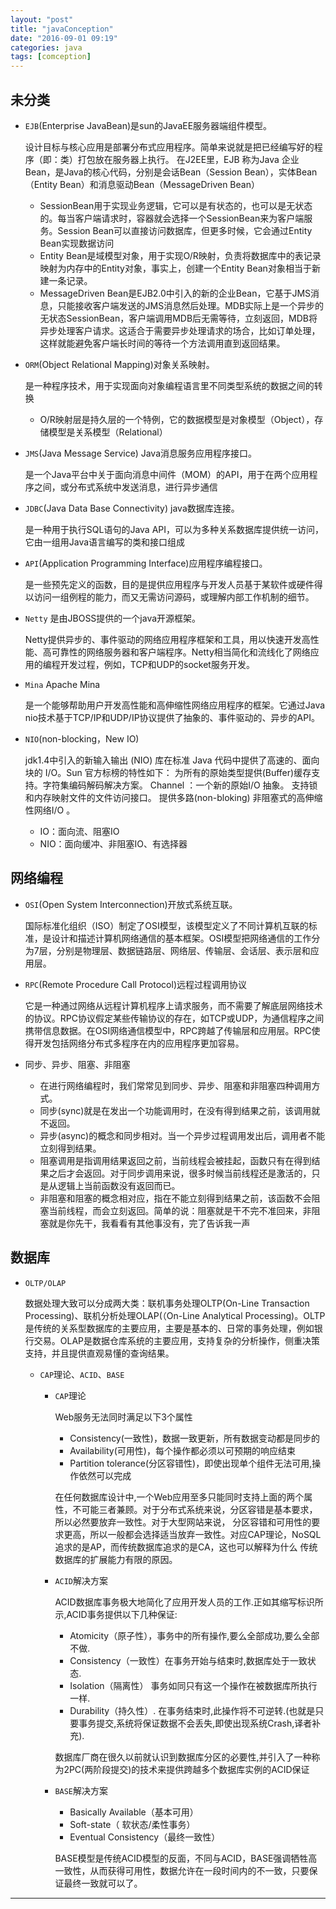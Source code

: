 ```yaml
---
layout: "post"
title: "javaConception"
date: "2016-09-01 09:19"
categories: java
tags: [comception]
---
```


## 未分类

- `EJB`(Enterprise JavaBean)是sun的JavaEE服务器端组件模型。

  设计目标与核心应用是部署分布式应用程序。简单来说就是把已经编写好的程序（即：类）打包放在服务器上执行。 在J2EE里，EJB 称为Java 企业Bean，是Java的核心代码，分别是会话Bean（Session Bean），实体Bean（Entity Bean）和消息驱动Bean（MessageDriven Bean）
  - SessionBean用于实现业务逻辑，它可以是有状态的，也可以是无状态的。每当客户端请求时，容器就会选择一个SessionBean来为客户端服务。Session Bean可以直接访问数据库，但更多时候，它会通过Entity Bean实现数据访问
  - Entity Bean是域模型对象，用于实现O/R映射，负责将数据库中的表记录映射为内存中的Entity对象，事实上，创建一个Entity Bean对象相当于新建一条记录。
  - MessageDriven Bean是EJB2.0中引入的新的企业Bean，它基于JMS消息，只能接收客户端发送的JMS消息然后处理。MDB实际上是一个异步的无状态SessionBean，客户端调用MDB后无需等待，立刻返回，MDB将异步处理客户请求。这适合于需要异步处理请求的场合，比如订单处理，这样就能避免客户端长时间的等待一个方法调用直到返回结果。

- `ORM`(Object Relational Mapping)对象关系映射。

  是一种程序技术，用于实现面向对象编程语言里不同类型系统的数据之间的转换
  - O/R映射层是持久层的一个特例，它的数据模型是对象模型（Object），存储模型是关系模型（Relational）

- `JMS`(Java Message Service) Java消息服务应用程序接口。

  是一个Java平台中关于面向消息中间件（MOM）的API，用于在两个应用程序之间，或分布式系统中发送消息，进行异步通信

- `JDBC`(Java Data Base Connectivity) java数据库连接。

  是一种用于执行SQL语句的Java API，可以为多种关系数据库提供统一访问，它由一组用Java语言编写的类和接口组成

- `API`(Application Programming Interface)应用程序编程接口。

  是一些预先定义的函数，目的是提供应用程序与开发人员基于某软件或硬件得以访问一组例程的能力，而又无需访问源码，或理解内部工作机制的细节。

- `Netty` 是由JBOSS提供的一个java开源框架。

  Netty提供异步的、事件驱动的网络应用程序框架和工具，用以快速开发高性能、高可靠性的网络服务器和客户端程序。Netty相当简化和流线化了网络应用的编程开发过程，例如，TCP和UDP的socket服务开发。

- `Mina` Apache Mina

  是一个能够帮助用户开发高性能和高伸缩性网络应用程序的框架。它通过Java nio技术基于TCP/IP和UDP/IP协议提供了抽象的、事件驱动的、异步的API。

- `NIO`(non-blocking，New IO)

  jdk1.4中引入的新输入输出 (NIO) 库在标准 Java 代码中提供了高速的、面向块的 I/O。Sun 官方标榜的特性如下： 为所有的原始类型提供(Buffer)缓存支持。字符集编码解码解决方案。 Channel ：一个新的原始I/O 抽象。 支持锁和内存映射文件的文件访问接口。 提供多路(non-bloking) 非阻塞式的高伸缩性网络I/O 。
  - IO：面向流、阻塞IO
  - NIO：面向缓冲、非阻塞IO、有选择器



## 网络编程

- `OSI`(Open System Interconnection)开放式系统互联。

  国际标准化组织（ISO）制定了OSI模型，该模型定义了不同计算机互联的标准，是设计和描述计算机网络通信的基本框架。OSI模型把网络通信的工作分为7层，分别是物理层、数据链路层、网络层、传输层、会话层、表示层和应用层。

- `RPC`(Remote Procedure Call Protocol)远程过程调用协议

  它是一种通过网络从远程计算机程序上请求服务，而不需要了解底层网络技术的协议。RPC协议假定某些传输协议的存在，如TCP或UDP，为通信程序之间携带信息数据。在OSI网络通信模型中，RPC跨越了传输层和应用层。RPC使得开发包括网络分布式多程序在内的应用程序更加容易。

- 同步、异步、阻塞、非阻塞
  - 在进行网络编程时，我们常常见到同步、异步、阻塞和非阻塞四种调用方式。
  - 同步(sync)就是在发出一个功能调用时，在没有得到结果之前，该调用就不返回。
  - 异步(async)的概念和同步相对。当一个异步过程调用发出后，调用者不能立刻得到结果。
  - 阻塞调用是指调用结果返回之前，当前线程会被挂起，函数只有在得到结果之后才会返回。对于同步调用来说，很多时候当前线程还是激活的，只是从逻辑上当前函数没有返回而已。
  - 非阻塞和阻塞的概念相对应，指在不能立刻得到结果之前，该函数不会阻塞当前线程，而会立刻返回。简单的说：阻塞就是干不完不准回来，非阻塞就是你先干，我看看有其他事没有，完了告诉我一声


## 数据库

- `OLTP/OLAP`

  数据处理大致可以分成两大类：联机事务处理OLTP(On-Line Transaction Processing)、联机分析处理OLAP(（On-Line Analytical Processing)。OLTP是传统的关系型数据库的主要应用，主要是基本的、日常的事务处理，例如银行交易。OLAP是数据仓库系统的主要应用，支持复杂的分析操作，侧重决策支持，并且提供直观易懂的查询结果。

  - `CAP`理论、`ACID`、`BASE`
    - `CAP`理论

      Web服务无法同时满足以下3个属性
      - Consistency(一致性)，数据一致更新，所有数据变动都是同步的
      - Availability(可用性)，每个操作都必须以可预期的响应结束
      - Partition tolerance(分区容错性)，即使出现单个组件无法可用,操作依然可以完成

      在任何数据库设计中,一个Web应用至多只能同时支持上面的两个属性，不可能三者兼顾。对于分布式系统来说，分区容错是基本要求，所以必然要放弃一致性。对于大型网站来说， 分区容错和可用性的要求更高，所以一般都会选择适当放弃一致性。对应CAP理论，NoSQL追求的是AP，而传统数据库追求的是CA，这也可以解释为什么 传统数据库的扩展能力有限的原因。

    - `ACID`解决方案

      ACID数据库事务极大地简化了应用开发人员的工作.正如其缩写标识所示,ACID事务提供以下几种保证:
      - Atomicity（原子性），事务中的所有操作,要么全部成功,要么全部不做.
      - Consistency（一致性）在事务开始与结束时,数据库处于一致状态.
      - Isolation（隔离性） 事务如同只有这一个操作在被数据库所执行一样.
      - Durability（持久性）. 在事务结束时,此操作将不可逆转.(也就是只要事务提交,系统将保证数据不会丢失,即使出现系统Crash,译者补充).

      数据库厂商在很久以前就认识到数据库分区的必要性,并引入了一种称为2PC(两阶段提交)的技术来提供跨越多个数据库实例的ACID保证

    - `BASE`解决方案
      - Basically Available（基本可用）
      - Soft-state（ 软状态/柔性事务）
      - Eventual Consistency（最终一致性）

      BASE模型是传统ACID模型的反面，不同与ACID，BASE强调牺牲高一致性，从而获得可用性，数据允许在一段时间内的不一致，只要保证最终一致就可以了。



---
